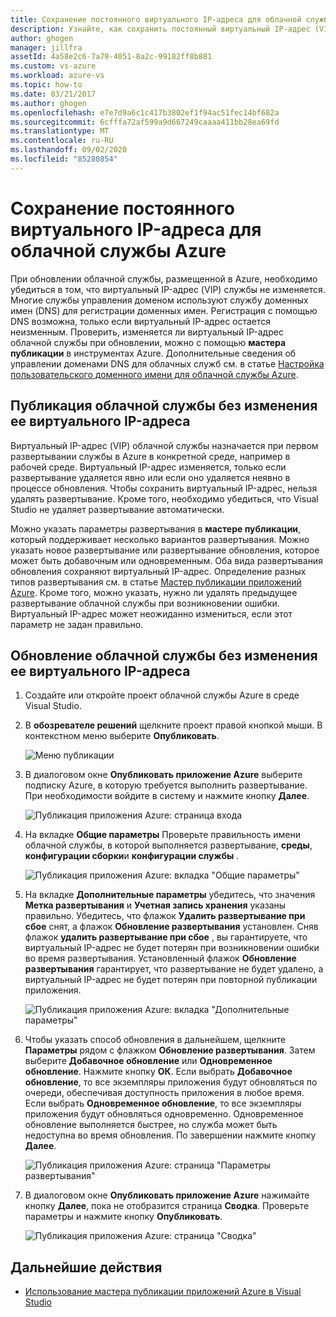 ```yaml
---
title: Сохранение постоянного виртуального IP-адреса для облачной службы Azure
description: Узнайте, как сохранить постоянный виртуальный IP-адрес (VIP) облачной службы Azure.
author: ghogen
manager: jillfra
assetId: 4a58e2c6-7a79-4051-8a2c-99182ff8b881
ms.custom: vs-azure
ms.workload: azure-vs
ms.topic: how-to
ms.date: 03/21/2017
ms.author: ghogen
ms.openlocfilehash: e7e7d9a6c1c417b3802ef1f94ac51fec14bf682a
ms.sourcegitcommit: 6cfffa72af599a9d667249caaaa411bb28ea69fd
ms.translationtype: MT
ms.contentlocale: ru-RU
ms.lasthandoff: 09/02/2020
ms.locfileid: "85280854"
---
```

# <a name="retain-a-constant-virtual-ip-address-for-an-azure-cloud-service"></a>Сохранение постоянного виртуального IP-адреса для облачной службы Azure
При обновлении облачной службы, размещенной в Azure, необходимо убедиться в том, что виртуальный IP-адрес (VIP) службы не изменяется. Многие службы управления доменом используют службу доменных имен (DNS) для регистрации доменных имен. Регистрация с помощью DNS возможна, только если виртуальный IP-адрес остается неизменным. Проверить, изменяется ли виртуальный IP-адрес облачной службы при обновлении, можно с помощью **мастера публикации** в инструментах Azure. Дополнительные сведения об управлении доменами DNS для облачных служб см. в статье [Настройка пользовательского доменного имени для облачной службы Azure](/azure/cloud-services/cloud-services-custom-domain-name-portal).

## <a name="publish-a-cloud-service-without-changing-its-vip"></a>Публикация облачной службы без изменения ее виртуального IP-адреса
Виртуальный IP-адрес (VIP) облачной службы назначается при первом развертывании службы в Azure в конкретной среде, например в рабочей среде. Виртуальный IP-адрес изменяется, только если развертывание удаляется явно или если оно удаляется неявно в процессе обновления. Чтобы сохранить виртуальный IP-адрес, нельзя удалять развертывание. Кроме того, необходимо убедиться, что Visual Studio не удаляет развертывание автоматически.

Можно указать параметры развертывания в **мастере публикации**, который поддерживает несколько вариантов развертывания. Можно указать новое развертывание или развертывание обновления, которое может быть добавочным или одновременным. Оба вида развертывания обновления сохраняют виртуальный IP-адрес. Определение разных типов развертывания см. в статье [Мастер публикации приложений Azure](vs-azure-tools-publish-azure-application-wizard.md). Кроме того, можно указать, нужно ли удалять предыдущее развертывание облачной службы при возникновении ошибки. Виртуальный IP-адрес может неожиданно измениться, если этот параметр не задан правильно.

## <a name="update-a-cloud-service-without-changing-its-vip"></a>Обновление облачной службы без изменения ее виртуального IP-адреса
1. Создайте или откройте проект облачной службы Azure в среде Visual Studio.

2. В **обозревателе решений** щелкните проект правой кнопкой мыши. В контекстном меню выберите **Опубликовать**.

    ![Меню публикации](./media/vs-azure-tools-cloud-service-retain-a-constant-virtual-ip-address/solution-explorer-publish-menu.png)

3. В диалоговом окне **Опубликовать приложение Azure** выберите подписку Azure, в которую требуется выполнить развертывание. При необходимости войдите в систему и нажмите кнопку **Далее**.

    ![Публикация приложения Azure: страница входа](./media/vs-azure-tools-cloud-service-retain-a-constant-virtual-ip-address/azure-publish-signin.png)

4. На вкладке **Общие параметры** Проверьте правильность имени облачной службы, в которой выполняется развертывание, **среды**, **конфигурации сборки**и **конфигурации службы** .

    ![Публикация приложения Azure: вкладка "Общие параметры"](./media/vs-azure-tools-cloud-service-retain-a-constant-virtual-ip-address/azure-publish-common-settings.png)

5. На вкладке **Дополнительные параметры** убедитесь, что значения **Метка развертывания** и **Учетная запись хранения** указаны правильно. Убедитесь, что флажок **Удалить развертывание при сбое** снят, а флажок **Обновление развертывания** установлен. Сняв флажок **удалить развертывание при сбое** , вы гарантируете, что виртуальный IP-адрес не будет потерян при возникновении ошибки во время развертывания. Установленный флажок **Обновление развертывания** гарантирует, что развертывание не будет удалено, а виртуальный IP-адрес не будет потерян при повторной публикации приложения.

    ![Публикация приложения Azure: вкладка "Дополнительные параметры"](./media/vs-azure-tools-cloud-service-retain-a-constant-virtual-ip-address/azure-publish-advanced-settings.png)

6. Чтобы указать способ обновления в дальнейшем, щелкните **Параметры** рядом с флажком **Обновление развертывания**. Затем выберите **Добавочное обновление** или **Одновременное обновление**. Нажмите кнопку **ОК**. Если выбрать **Добавочное обновление**, то все экземпляры приложения будут обновляться по очереди, обеспечивая доступность приложения в любое время. Если выбрать **Одновременное обновление**, то все экземпляры приложения будут обновляться одновременно. Одновременное обновление выполняется быстрее, но служба может быть недоступна во время обновления. По завершении нажмите кнопку **Далее**.

    ![Публикация приложения Azure: страница "Параметры развертывания"](./media/vs-azure-tools-cloud-service-retain-a-constant-virtual-ip-address/azure-publish-deployment-update-settings.png)

7. В диалоговом окне **Опубликовать приложение Azure** нажимайте кнопку **Далее**, пока не отобразится страница **Сводка**. Проверьте параметры и нажмите кнопку **Опубликовать**.

    ![Публикация приложения Azure: страница "Сводка"](./media/vs-azure-tools-cloud-service-retain-a-constant-virtual-ip-address/azure-publish-summary.png)

## <a name="next-steps"></a>Дальнейшие действия
- [Использование мастера публикации приложений Azure в Visual Studio](vs-azure-tools-publish-azure-application-wizard.md)
